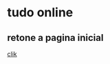 <html lang="pt-br">
<head>
    <meta charset="UTF-8">
    <meta http-equiv="X-UA-Compatible" content="IE=edge">
    <meta name="viewport" content="width=device-width, initial-scale=1.0">
    <title>Document</title>
</head>
<body>
    <h1><strong>tudo online</strong></h1>
    <h2>retone a pagina inicial</h2>
    <a href=""> clik</a>
</body>
</html>

